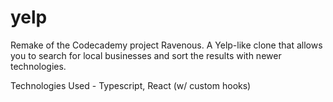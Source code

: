 # yelp
Remake of the Codecademy project Ravenous. A Yelp-like clone that allows you to search for local businesses and sort the results with newer technologies.

Technologies Used - Typescript, React (w/ custom hooks)


